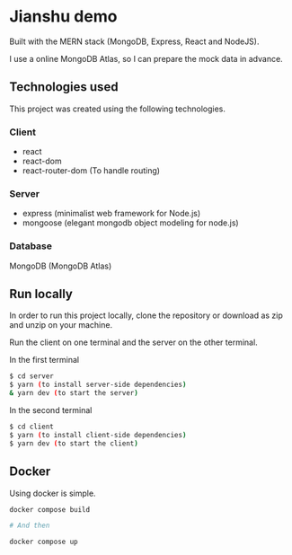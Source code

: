 # Jianshu demo

Built with the MERN stack (MongoDB, Express, React and NodeJS).

I use a online MongoDB Atlas, so I can prepare the mock data in advance.

## Technologies used

This project was created using the following technologies.

### Client

- react
- react-dom
- react-router-dom (To handle routing)

### Server

- express (minimalist web framework for Node.js)
- mongoose (elegant mongodb object modeling for node.js)

### Database

MongoDB (MongoDB Atlas)

## Run locally

In order to run this project locally, clone the repository or download as zip and unzip on your machine.

Run the client on one terminal and the server on the other terminal.

In the first terminal

```bash
$ cd server
$ yarn (to install server-side dependencies)
& yarn dev (to start the server)
```

In the second terminal

```bash
$ cd client
$ yarn (to install client-side dependencies)
$ yarn dev (to start the client)
```

## Docker

Using docker is simple.

```bash
docker compose build

# And then

docker compose up
```
